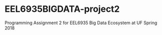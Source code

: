 # EEL6935BIGDATA-project2
Programming Assignment 2 for EEL6935 Big Data Ecosystem at UF Spring 2018
